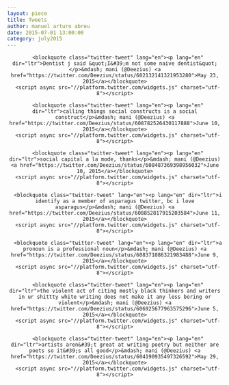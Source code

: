 ```yaml
---
layout: piece
title: Tweets
author: manuel arturo abreu
date: 2015-07-01 13:00:00
category: july2015
---
```

<div align="center">

      <blockquote class="twitter-tweet" lang="en"><p lang="en" dir="ltr">Dentist j said &quot;I&#39;m not some naive dentist&quot;</p>&mdash; mani (@Deezius) <a href="https://twitter.com/Deezius/status/602132141321953280">May 23, 2015</a></blockquote>
      <script async src="//platform.twitter.com/widgets.js" charset="utf-8"></script>

      <blockquote class="twitter-tweet" lang="en"><p lang="en" dir="ltr">calling things social constructs is a social construct</p>&mdash; mani (@Deezius) <a href="https://twitter.com/Deezius/status/608782526430117888">June 10, 2015</a></blockquote>
      <script async src="//platform.twitter.com/widgets.js" charset="utf-8"></script>

      <blockquote class="twitter-tweet" lang="en"><p lang="en" dir="ltr">social capital a la mode, thanks</p>&mdash; mani (@Deezius) <a href="https://twitter.com/Deezius/status/608487369398956032">June 10, 2015</a></blockquote>
      <script async src="//platform.twitter.com/widgets.js" charset="utf-8"></script>

      <blockquote class="twitter-tweet" lang="en"><p lang="en" dir="ltr">i identify as a member of asparagus twitter, bc i love asparagus</p>&mdash; mani (@Deezius) <a href="https://twitter.com/Deezius/status/608852817915203584">June 11, 2015</a></blockquote>
      <script async src="//platform.twitter.com/widgets.js" charset="utf-8"></script>

      <blockquote class="twitter-tweet" lang="en"><p lang="en" dir="ltr">a pronoun is a professional noun</p>&mdash; mani (@Deezius) <a href="https://twitter.com/Deezius/status/608371086321983488">June 9, 2015</a></blockquote>
      <script async src="//platform.twitter.com/widgets.js" charset="utf-8"></script>

      <blockquote class="twitter-tweet" lang="en"><p lang="en" dir="ltr">the violent act of citing mostly black thinkers and writers in ur shittty white writing does not make it any less boring or violent</p>&mdash; mani (@Deezius) <a href="https://twitter.com/Deezius/status/606925677963575296">June 5, 2015</a></blockquote>
      <script async src="//platform.twitter.com/widgets.js" charset="utf-8"></script>

      <blockquote class="twitter-tweet" lang="en"><p lang="en" dir="ltr">artists aren&#39;t great at writing poetry but neither are poets so it&#39;s all good</p>&mdash; mani (@Deezius) <a href="https://twitter.com/Deezius/status/604190935497326592">May 29, 2015</a></blockquote>
      <script async src="//platform.twitter.com/widgets.js" charset="utf-8"></script>

</div>